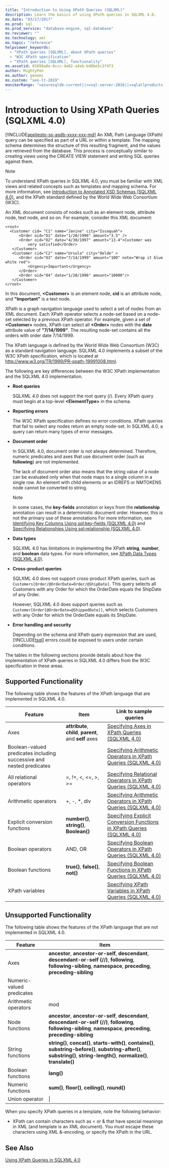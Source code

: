 ```yaml
---
title: "Introduction to Using XPath Queries (SQLXML)"
description: Learn the basics of using XPath queries in SQLXML 4.0.
ms.date: "03/17/2017"
ms.prod: sql
ms.prod_service: "database-engine, sql-database"
ms.reviewer: ""
ms.technology: xml
ms.topic: "reference"
helpviewer_keywords: 
  - "XPath queries [SQLXML], about XPath queries"
  - "W3C XPath specification"
  - "XPath queries [SQLXML], functionality"
ms.assetid: 01050a8e-0ccc-4a02-a4eb-b48be5c3f4f3
author: MightyPen
ms.author: genemi
ms.custom: "seo-lt-2019"
monikerRange: "=azuresqldb-current||>=sql-server-2016||=sqlallproducts-allversions||>=sql-server-linux-2017||=azuresqldb-mi-current"
---
```

# Introduction to Using XPath Queries (SQLXML 4.0)
[!INCLUDE[appliesto-ss-asdb-xxxx-xxx-md](../../includes/appliesto-ss-asdb-xxxx-xxx-md.md)]
  An XML Path Language (XPath) query can be specified as part of a URL or within a template. The mapping schema determines the structure of this resulting fragment, and the values are retrieved from the database. This process is conceptually similar to creating views using the CREATE VIEW statement and writing SQL queries against them.  
  
> [!NOTE]  
>  To understand XPath queries in SQLXML 4.0, you must be familiar with XML views and related concepts such as templates and mapping schema. For more information, see [Introduction to Annotated XSD Schemas &#40;SQLXML 4.0&#41;](../../relational-databases/sqlxml/annotated-xsd-schemas/introduction-to-annotated-xsd-schemas-sqlxml-4-0.md), and the XPath standard defined by the World Wide Web Consortium (W3C).  
  
 An XML document consists of nodes such as an element node, attribute node, text node, and so on. For example, consider this XML document:  
  
```  
<root>  
  <Customer cid= "C1" name="Janine" city="Issaquah">  
      <Order oid="O1" date="1/20/1996" amount="3.5" />  
      <Order oid="O2" date="4/30/1997" amount="13.4">Customer was  
          very satisfied</Order>  
   </Customer>  
   <Customer cid="C2" name="Ursula" city="Oelde" >  
      <Order oid="O3" date="7/14/1999" amount="100" note="Wrap it blue white red">  
          <Urgency>Important</Urgency>  
      </Order>  
      <Order oid="O4" date="1/20/1996" amount="10000"/>  
   </Customer>  
</root>  
```  
  
 In this document, **\<Customer>** is an element node, **cid** is an attribute node, and **"Important"** is a text node.  
  
 XPath is a graph navigation language used to select a set of nodes from an XML document. Each XPath operator selects a node-set based on a node-set selected by a previous XPath operator. For example, given a set of **\<Customer>** nodes, XPath can select all **\<Order>** nodes with the **date** attribute value of **"7/14/1999"**. The resulting node-set contains all the orders with order date 7/14/1999.  
  
 The XPath language is defined by the World Wide Web Consortium (W3C) as a standard navigation language. SQLXML 4.0 implements a subset of the W3C XPath specification, which is located at http://www.w3.org/TR/1999/PR-xpath-19991008.html.  
  
 The following are key differences between the W3C XPath implementation and the SQLXML 4.0 implementation.  
  
-   **Root queries**  
  
     SQLXML 4.0 does not support the root query (/). Every XPath query must begin at a top-level **\<ElementType>** in the schema.  
  
-   **Reporting errors**  
  
     The W3C XPath specification defines no error conditions. XPath queries that fail to select any nodes return an empty node-set. In SQLXML 4.0, a query can return many types of error messages.  
  
-   **Document order**  
  
     In SQLXML 4.0, document order is not always determined. Therefore, numeric predicates and axes that use document order (such as **following**) are not implemented.  
  
     The lack of document order also means that the string value of a node can be evaluated only when that node maps to a single column in a single row. An element with child elements or an IDREFS or NMTOKENS node cannot be converted to string.  
  
    > [!NOTE]  
    >  In some cases, the **key-fields** annotation or keys from the **relationship** annotation can result in a deterministic document order. However, this is not the primary use of these annotations For more information, see [Identifying Key Columns Using sql:key-fields &#40;SQLXML 4.0&#41;](../../relational-databases/sqlxml-annotated-xsd-schemas-using/identifying-key-columns-using-sql-key-fields-sqlxml-4-0.md) and [Specifying Relationships Using sql:relationship &#40;SQLXML 4.0&#41;](../../relational-databases/sqlxml-annotated-xsd-schemas-using/specifying-relationships-using-sql-relationship-sqlxml-4-0.md).  
  
-   **Data types**  
  
     SQLXML 4.0 has limitations in implementing the XPath **string**, **number**, and **boolean** data types. For more information, see [XPath Data Types &#40;SQLXML 4.0&#41;](../../relational-databases/sqlxml-annotated-xsd-schemas-xpath-queries/xpath-data-types-sqlxml-4-0.md).  
  
-   **Cross-product queries**  
  
     SQLXML 4.0 does not support cross-product XPath queries, such as `Customers[Order/@OrderDate=Order/@ShipDate]`. This query selects all Customers with any Order for which the OrderDate equals the ShipDate of any Order.  
  
     However, SQLXML 4.0 does support queries such as `Customer[Order[@OrderDate=@ShippedDate]]`, which selects Customers with any Order for which the OrderDate equals its ShipDate.  
  
-   **Error handling and security**  
  
     Depending on the schema and XPath query expression that are used, [!INCLUDE[tsql](../../includes/tsql-md.md)] errors could be exposed to users under certain conditions.  
  
 The tables in the following sections provide details about how the implementation of XPath queries in SQLXML 4.0 differs from the W3C specification in these areas.  
  
## Supported Functionality  
 The following table shows the features of the XPath language that are implemented in SQLXML 4.0.  
  
|Feature|Item|Link to sample queries|  
|-------------|----------|----------------------------|  
|Axes|**attribute**, **child**, **parent**, and **self** axes|[Specifying Axes in XPath Queries &#40;SQLXML 4.0&#41;](../../relational-databases/sqlxml-annotated-xsd-schemas-xpath-queries/samples/specifying-axes-in-xpath-queries-sqlxml-4-0.md)|  
|Boolean-valued predicates including successive and nested predicates||[Specifying Arithmetic Operators in XPath Queries &#40;SQLXML 4.0&#41;](../../relational-databases/sqlxml-annotated-xsd-schemas-xpath-queries/samples/specifying-arithmetic-operators-in-xpath-queries-sqlxml-4-0.md)|  
|All relational operators|=, !=, <, \<=, >, >=|[Specifying Relational Operators in XPath Queries &#40;SQLXML 4.0&#41;](../../relational-databases/sqlxml-annotated-xsd-schemas-xpath-queries/samples/specifying-relational-operators-in-xpath-queries-sqlxml-4-0.md)|  
|Arithmetic operators|+, -, *, div|[Specifying Arithmetic Operators in XPath Queries &#40;SQLXML 4.0&#41;](../../relational-databases/sqlxml-annotated-xsd-schemas-xpath-queries/samples/specifying-arithmetic-operators-in-xpath-queries-sqlxml-4-0.md)|  
|Explicit conversion functions|**number()**, **string()**, **Boolean()**|[Specifying Explicit Conversion Functions in XPath Queries &#40;SQLXML 4.0&#41;](../../relational-databases/sqlxml-annotated-xsd-schemas-xpath-queries/samples/specifying-explicit-conversion-functions-in-xpath-queries-sqlxml-4-0.md)|  
|Boolean operators|AND, OR|[Specifying Boolean Operators in XPath Queries &#40;SQLXML 4.0&#41;](../../relational-databases/sqlxml-annotated-xsd-schemas-xpath-queries/samples/specifying-boolean-operators-in-xpath-queries-sqlxml-4-0.md)|  
|Boolean functions|**true()**, **false()**, **not()**|[Specifying Boolean Functions in XPath Queries &#40;SQLXML 4.0&#41;](../../relational-databases/sqlxml-annotated-xsd-schemas-xpath-queries/samples/specifying-boolean-functions-in-xpath-queries-sqlxml-4-0.md)|  
|XPath variables||[Specifying XPath Variables in XPath Queries &#40;SQLXML 4.0&#41;](../../relational-databases/sqlxml-annotated-xsd-schemas-xpath-queries/samples/specifying-xpath-variables-in-xpath-queries-sqlxml-4-0.md)|  
  
## Unsupported Functionality  
 The following table shows the features of the XPath language that are not implemented in SQLXML 4.0.  
  
|Feature|Item|  
|-------------|----------|  
|Axes|**ancestor**, **ancestor-or-self**, **descendant**, **descendant-or-self (//)**, **following**, **following-sibling**, **namespace**, **preceding**, **preceding-sibling**|  
|Numeric-valued predicates||  
|Arithmetic operators|mod|  
|Node functions|**ancestor**, **ancestor-or-self**, **descendant**, **descendant-or-self (//)**, **following**, **following-sibling**, **namespace**, **preceding**, **preceding-sibling**|  
|String functions|**string()**, **concat()**, **starts-with()**, **contains()**, **substring-before()**, **substring-after()**, **substring()**, **string-length()**, **normalize()**, **translate()**|  
|Boolean functions|**lang()**|  
|Numeric functions|**sum()**, **floor()**, **ceiling()**, **round()**|  
|Union operator|&#124;|  
  
 When you specify XPath queries in a template, note the following behavior:  
  
-   XPath can contain characters such as < or & that have special meanings in XML (and template is an XML document). You must escape these characters using XML &-encoding, or specify the XPath in the URL.  
  
## See Also  
 [Using XPath Queries in SQLXML 4.0](../../relational-databases/sqlxml-annotated-xsd-schemas-xpath-queries/using-xpath-queries-in-sqlxml-4-0.md)  
  
  
